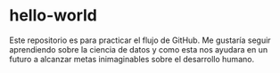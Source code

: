 # hello-world
Este repositorio es para practicar el flujo de GitHub.
Me gustaría seguir aprendiendo sobre la ciencia de datos y como esta nos ayudara en un futuro a alcanzar metas inimaginables sobre el desarrollo humano.
